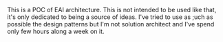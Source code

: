 This is a POC of EAI architecture. This is not intended to be used like that, it's only dedicated to being a source of ideas. I've tried to use as ;uch as possible the design patterns but I'm not solution architect and I've spend only few hours along a week on it.